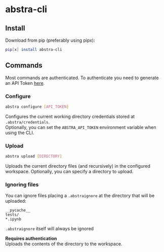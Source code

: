# abstra-cli

## Install
Download from pip (preferably using pipx):
```sh
pip[x] install abstra-cli
```

## Commands

Most commands are authenticated. To authenticate you need to generate an API Token [here](https://forms.abstra.run/737986ce-a8ed-4c7b-bd7e-5f0b11331b66).

### Configure
``` sh
abstra configure [API_TOKEN]
```
Configures the current working directory credentials stored at `.abstra/credentials`.  
Optionally, you can set the `ABSTRA_API_TOKEN` environment variable when using the CLI.

### Upload
``` sh
abstra upload [DIRECTORY]
```
Uploads the current directory files (and recursively) in the configured workspace.
Optionally, you can specify a directory to upload.

### Ignoring files

You can ignore files placing a `.abstraignore` at the directory that will be uploaded:
```
__pycache__
tests/
*.ipynb
```

`.abstraignore` itself will always be ignored

**Requires authentication**  
Uploads the contents of the directory to the workspace. 

